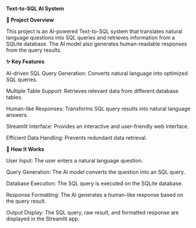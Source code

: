 **Text-to-SQL AI System**

**📌 Project Overview**

This project is an AI-powered Text-to-SQL system that translates natural language questions into SQL queries and retrieves information from a SQLite database. The AI model also generates human-readable responses from the query results.

**✨ Key Features**

AI-driven SQL Query Generation: Converts natural language into optimized SQL queries.

Multiple Table Support: Retrieves relevant data from different database tables.

Human-like Responses: Transforms SQL query results into natural language answers.

Streamlit Interface: Provides an interactive and user-friendly web interface.

Efficient Data Handling: Prevents redundant data retrieval.

**🚀 How It Works**

User Input: The user enters a natural language question.

Query Generation: The AI model converts the question into an SQL query.

Database Execution: The SQL query is executed on the SQLite database.

Response Formatting: The AI generates a human-like response based on the query result.

Output Display: The SQL query, raw result, and formatted response are displayed in the Streamlit app.
